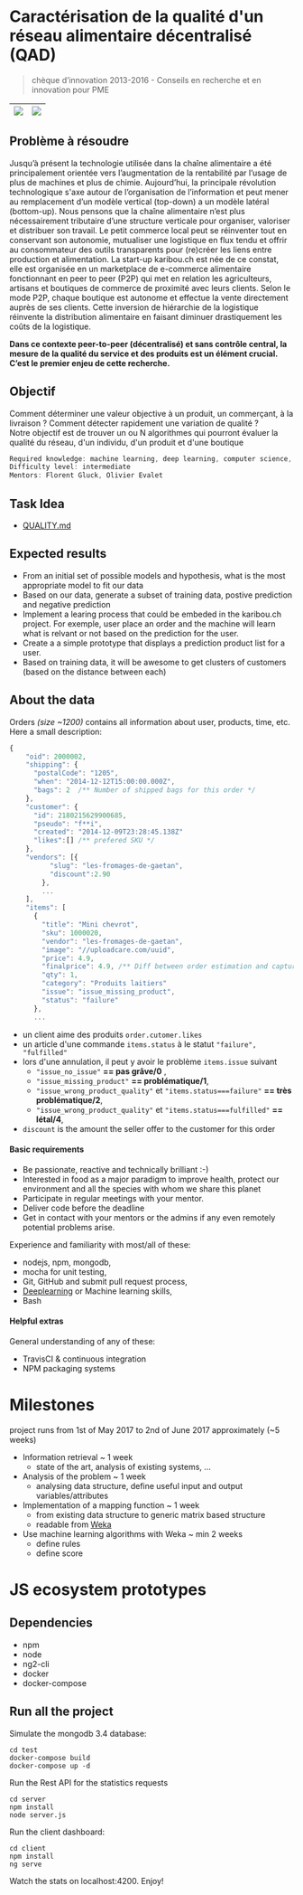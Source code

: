 # Caractérisation de la qualité d'un réseau alimentaire décentralisé (QAD)
> chèque d’innovation 2013-2016 - Conseils en recherche et en innovation pour PME

|![](https://www.kti.admin.ch/kti/fr/_jcr_content/logo/image.imagespooler.png/1433344096335/logo.png)   | ![](http://campus.hesge.ch/milano2015/img/logos/logohepia.png)  |
|---|---|


## Problème à résoudre

Jusqu’à présent la technologie utilisée dans la chaîne alimentaire a été principalement orientée vers
l’augmentation de la rentabilité par l’usage de plus de machines et plus de chimie. Aujourd’hui, la
principale révolution technologique s'axe autour de l’organisation de l’information et peut mener au
remplacement d’un modèle vertical (top-down) a un modèle latéral (bottom-up). Nous pensons que la
chaîne alimentaire n’est plus nécessairement tributaire d’une structure verticale pour organiser, valoriser
et distribuer son travail. Le petit commerce local peut se réinventer tout en conservant son autonomie,
mutualiser une logistique en flux tendu et offrir au consommateur des outils transparents pour (re)créer
les liens entre production et alimentation.
La start-up karibou.ch est née de ce constat, elle est organisée en un marketplace de e-commerce
alimentaire fonctionnant en peer to peer (P2P) qui met en relation les agriculteurs, artisans et boutiques
de commerce de proximité avec leurs clients. Selon le mode P2P, chaque boutique est autonome et
effectue la vente directement auprès de ses clients. Cette inversion de hiérarchie de la logistique
réinvente la distribution alimentaire en faisant diminuer drastiquement les coûts de la logistique.

**Dans ce contexte peer-to-peer (décentralisé) et sans contrôle central, la mesure de la qualité du
service et des produits est un élément crucial. C’est le premier enjeu de cette recherche.**


## Objectif
Comment déterminer une valeur objective à un produit, un commerçant, à la livraison ? Comment
détecter rapidement une variation de qualité ?  
Notre objectif est de trouver un ou N algorithmes qui pourront évaluer la qualité du réseau, d'un individu, d'un produit et d'une boutique

``` javascript
Required knowledge: machine learning, deep learning, computer science, nodejs, npm, mongodb
Difficulty level: intermediate
Mentors: Florent Gluck, Olivier Evalet
```


## Task Idea
* [QUALITY.md](QUALITY.md)

## Expected results
* From an initial set of possible models and hypothesis, what is the most appropriate model to fit our data
* Based on our data, generate a subset of training data, postive prediction and negative prediction
* Implement a learing process that could be embeded in the karibou.ch project. For exemple, user place an order and the machine will learn what is relvant or not based on the prediction for the user.
* Create a a simple prototype that displays a prediction product list for a user. 
* Based on training data, it will be awesome to get clusters of customers (based on the distance between each)

## About the data
Orders *(size ~1200)* contains all information about user, products, time, etc. Here a small description:
``` javascript
{
    "oid": 2000002,
    "shipping": {
      "postalCode": "1205",
      "when": "2014-12-12T15:00:00.000Z",
      "bags": 2  /** Number of shipped bags for this order */
    },
    "customer": {
      "id": 2180215629900685,
      "pseudo": "f**i",
      "created": "2014-12-09T23:28:45.138Z"
      "likes":[] /** prefered SKU */
    },
    "vendors": [{
          "slug": "les-fromages-de-gaetan",
          "discount":2.90
        },
        ...
    ],
    "items": [
      {
        "title": "Mini chevrot",
        "sku": 1000020,
        "vendor": "les-fromages-de-gaetan",
        "image": "//uploadcare.com/uuid",
        "price": 4.9,
        "finalprice": 4.9, /** Diff between order estimation and captured amount*/
        "qty": 1,
        "category": "Produits laitiers"
        "issue": "issue_missing_product",
        "status": "failure"
      },
      ...
``` 
* un client aime des produits `order.cutomer.likes`
* un article d'une commande `items.status` à le statut `"failure", "fulfilled"`
* lors d'une annulation, il peut y avoir le problème `items.issue` suivant
  * `"issue_no_issue"` **== pas grâve/0** , 
  * `"issue_missing_product"` **== problématique/1**, 
  * `"issue_wrong_product_quality"` et `"items.status===failure"` **== très problématique/2**,
  * `"issue_wrong_product_quality"` et `"items.status===fulfilled"` **== létal/4**,
* `discount` is the amount the seller offer to the customer for this order



#### Basic requirements

- Be passionate, reactive and technically brilliant :-)
- Interested in food as a major paradigm to improve health, protect our environment and all the species with whom we share this planet
- Participate in regular meetings with your mentor.
- Deliver code before the deadline
- Get in contact with your mentors or the admins if any even remotely potential problems arise.

Experience and familiarity with most/all of these:

- nodejs, npm, mongodb,
- mocha for unit testing,
- Git, GitHub and submit pull request process,
- [Deeplearning](https://classroom.udacity.com/courses/ud730/lessons/6370362152/concepts/63703142310923) or Machine learning skills,
- Bash

#### Helpful extras

General understanding of any of these:

- TravisCI & continuous integration
- NPM packaging systems


# Milestones
project runs from 1st of May 2017 to 2nd of June 2017 approximately (~5 weeks)
- Information retrieval ~ 1 week
  - state of the art, analysis of existing systems, ... 
- Analysis of the problem ~ 1 week
  - analysing data structure, define useful input and output variables/attributes
- Implementation of a mapping function ~ 1 week
  - from existing data structure to generic matrix based structure
  - readable from [Weka](http://www.cs.waikato.ac.nz/ml/weka/)
- Use machine learning algorithms with Weka ~ min 2 weeks
  - define rules
  - define score

# JS ecosystem prototypes
## Dependencies
* npm
* node
* ng2-cli
* docker
* docker-compose

## Run all the project
Simulate the mongodb 3.4 database:
```
cd test
docker-compose build 
docker-compose up -d
```

Run the Rest API for the statistics requests
```
cd server
npm install
node server.js
```

Run the client dashboard:
```
cd client
npm install
ng serve
```

Watch the stats on localhost:4200. Enjoy!



